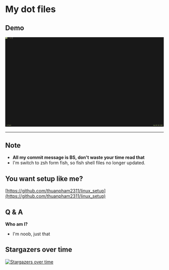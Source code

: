 # My dot files

## Demo

<a href="https://raw.githubusercontent.com/thuanpham2311/dotfiles/master/img/dotfiles.gif">
<img src="./img/dotfiles.gif">
</a>

---

## Note

- **All my commit message is BS, don't waste your time read that**
- I'm switch to zsh form fish, so fish shell files no longer updated.

## You want setup like me?

[https://github.com/thuanpham2311/linux_setup](https://github.com/thuanpham2311/linux_setup)

## Q & A

**Who am I?**

- I'm noob, just that

## Stargazers over time

[![Stargazers over time](https://starchart.cc/thuanpham2311/dotfiles.svg)](https://starchart.cc/thuanpham2311/dotfiles)
